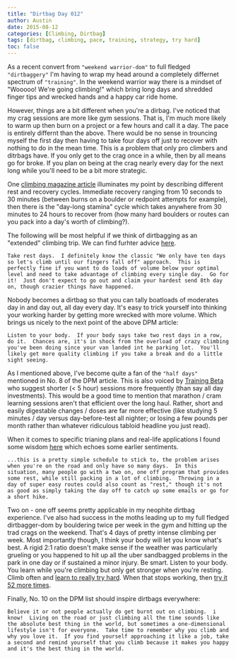 ```yaml
---
title: "Dirtbag Day 012"
author: Austin
date: 2015-08-12
categories: [Climbing, Dirtbag]
tags: [dirtbag, climbing, pace, training, strategy, try hard]
toc: false
---
```


As a recent convert from ```"weekend warrior-dom"``` to full fledged ```"dirtbaggery"``` I'm having to wrap my head around a completely differnet spectrum of ```"training"```.  In the weekend warrior way there is a mindset of "Wooooo! We're going climbing!" which bring long days and shredded finger tips and wrecked hands and a happy car ride home.

However, things are a bit different when you're a dirbag.  I've noticed that my crag sessions are more like gym sessions.  That is, I'm much more likely to warm up then burn on a project or a few hours and call it a day.  The pace is entirely differnt than the above.  There would be no sense in trouncing myself the first day then having to take four days off just to recover with nothing to do in the mean time.  This is a problem that only pro climbers and ditrbags have.  If you only get to the crag once in a while, then by all means go for broke.  If you plan on being at the crag nearly every day for the next long while you'll need to be a bit more strategic.

One [climbing magazine article](http://www.climbing.com/skill/resting-the-strategic-way/) illuminates my point by describing different rest and recovery cycles.  Immediate recovery ranging from 10 seconds to 30 minutes (between burns on a boulder or redpoint attempts for example), then there is the "day-long stamina" cycle which takes anywhere from 30 minutes to 24 hours to recover from (how many hard boulders or routes can you pack into a day's worth of climbing?).

The following will be most helpful if we think of dirtbagging as an "extended" climbing trip.  We can find furhter advice [here](http://www.dpmclimbing.com/articles/view/10-steps-optimize-your-sends-trip).

```
Take rest days.  I definitely know the classic "We only have ten days so let's climb until our fingers fall off" approach.  This is perfectly fine if you want to do loads of volume below your optimal level and need to take advantage of climbing every single day.  Go for it!  Just don't expect to go out and claim your hardest send 8th day on, though crazier things have happened.
```

Nobody becomes a dirtbag so that you can tally boatloads of moderates day in and day out, all day every day.  It's easy to trick yourself into thinking your working harder by getting more wrecked with more volume.  Which brings us nicely to the next point of the above DPM article:

```
Listen to your body.  If your body says take two rest days in a row, do it.  Chances are, it's in shock from the overload of crazy climbing you've been doing since your van landed int he parking lot.  You'll likely get more quality climbing if you take a break and do a little sight seeing.
```

As I mentioned above, I've become quite a fan of the ```"half days"``` mentioned in No. 8 of the DPM article.  This is also voiced by [Training Beta](https://www.trainingbeta.com/seth-lytton-3-tips-for-climbing-hard-on-a-road-trip/) who suggest shorter (< 5 hour) sessions more frequently (than say all day investments).  This would be a good time to mention that marathon / cram learning sessions aren't that efficient over the long haul.  Rather, short and easily digestable changes / doses are far more effective (like studying 5 minutes / day versus day-before-test all nighter; or losing a few pounds per month rather than whatever ridiculous tabloid headline you just read).


When it comes to specific trianing plans and real-life applications I found some wisdom [here](http://www.splitterchoss.com/2011/04/22/in-praise-of-rest-days/) which echoes some earlier sentiments.

```
...this is a pretty simple schedule to stick to, the problem arises when you're on the road and only have so many days.  In this situation, many people go with a two on, one off program that provides some rest, while still packing in a lot of climbing.  Throwing in a day of super easy routes could also count as "rest," though it's not as good as simply taking the day off to catch up some emails or go for a short hike.
```

Two on - one off seems pretty applicable in my neophite dirtbag experience.  I've also had success in the moths leading up to my full fledged dirtbagger-dom by bouldering twice per week in the gym and hitting up the trad crags on the weekend.  That's 4 days of pretty intense climbing per week.  Most importantly though, I think your body will let you know what's best.  A rigid 2:1 ratio doesn't make sense if the weather was particularly grueling or you happened to hit up all the uber sandbagged problems in the park in one day or if sustained a minor injury.  Be smart.  Listen to your body.  You learn while you're climbing but only get stronger when you're resting.  Climb often and [learn to really try hard](http://www.angiepayne.com/new-blog/2014/5/relearning-to-try-hard).  When that stops working, then [try it 52 more times](http://eveningsends.com/climbing/the-day-i-sent-freerider-in-a-day/).

Finally, No. 10 on the DPM list should inspire dirtbags everywhere:

```
Believe it or not people actually do get burnt out on climbing.  i know!  Living on the road or just climbing all the time sounds like the absolute best thing in the world, but sometimes a one-dimensional lifestyle isn't for everyone.  Take time to remember why you climb and why you love it.  If you find yourself approaching it like a job, take a second and remind yourself that you climb because it makes you happy and it's the best thing in the world.
```

